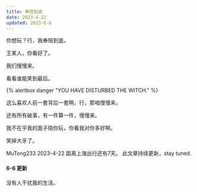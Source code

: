 ```yaml
---
title: 奉陪到底
date: 2023-4-22
updated: 2023-6-6
---
```


你想玩？行，我奉陪到底。

王某人，你看好了。

我们慢慢来。

看看谁能笑到最后。

{% alertbox danger "YOU HAVE DISTURBED THE WITCH." %}

这么喜欢人前一套背后一套啊，行，那咱慢慢来。

还有所有破事，有一件算一件，慢慢来。

我不在乎我的面子陪你玩，你看我对你多好啊。

笑掉大牙了。

MuTong233 2023-4-22 距离上海出行还有7天。
此文章持续更新，stay tuned.

#### 6-6 更新

没有人干扰我的生活。
